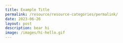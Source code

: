 ```yaml
---
title: Example Title
permalink: /resource/resource-categories/permalink/
date: 2023-06-26
layout: post
description: bear hi
image: /images/hi-hello.gif
---
```

